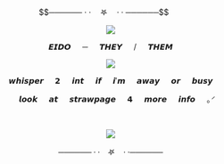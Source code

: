 <p align="center">
$$────── · · ㅤ𖤐 ㅤ· · ──────$$
⠀⠀ 

<p align="center">
<img src="https://www7.lunapic.com/editor/working/172445346459530207?70716071322"/>


$$𝙀𝙄𝘿𝙊⠀⠀ ─⠀⠀ 𝙏𝙃𝙀𝙔⠀⠀ /⠀⠀ 𝙏𝙃𝙀𝙈$$
<p align="center">
<img src="https://www7.lunapic.com/do-not-link-here-use-hosting-instead/172445346459530207?14696827302"/>
</p>

$$⠀⠀ 𝙬𝙝𝙞𝙨𝙥𝙚𝙧⠀⠀ 𝟮⠀⠀ 𝙞𝙣𝙩⠀⠀ 𝙞𝙛⠀⠀ 𝙞'𝙢⠀⠀ 𝙖𝙬𝙖𝙮⠀⠀ 𝙤𝙧⠀⠀ 𝙗𝙪𝙨𝙮⠀⠀ $$


$$⠀⠀ 𝙡𝙤𝙤𝙠⠀⠀ 𝙖𝙩⠀⠀ 𝙨𝙩𝙧𝙖𝙬𝙥𝙖𝙜𝙚⠀⠀ 𝟰⠀⠀ 𝙢𝙤𝙧𝙚⠀⠀ 𝙞𝙣𝙛𝙤⠀⠀ ｡ᐟ$$

⠀⠀ 
<p align="center">
<img src="https://www7.lunapic.com/editor/working/172445346459530207?21818288889"/>

$$────── · · ㅤ𖤐 ㅤ· · ──────$$
